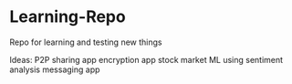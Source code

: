 # Learning-Repo
Repo for learning and testing new things


Ideas:
  P2P sharing app
  encryption app
  stock market ML using sentiment analysis
  messaging app  
